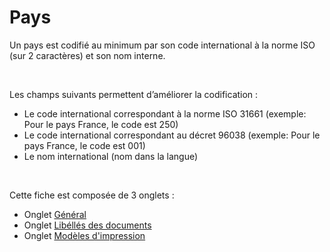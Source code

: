 # Pays



Un pays est codifié au minimum par son code international à la norme ISO (sur 2 caractères) et son nom interne.


 


Les champs suivants permettent d’améliorer la codification :


* Le code international correspondant à la norme ISO 31661 (exemple: Pour le pays France, le code est 250)
* Le code international correspondant au décret 96038 (exemple: Pour le pays France, le code est 001)
* Le nom international (nom dans la langue)


 


Cette fiche est composée de 3 onglets :


* Onglet [Général](OngletGeneral.md)
* Onglet [Libéllés des documents](OngletVentesAchats.md)
* Onglet [Modèles d'impression](OngletModelesImpressionDefaut.md)


